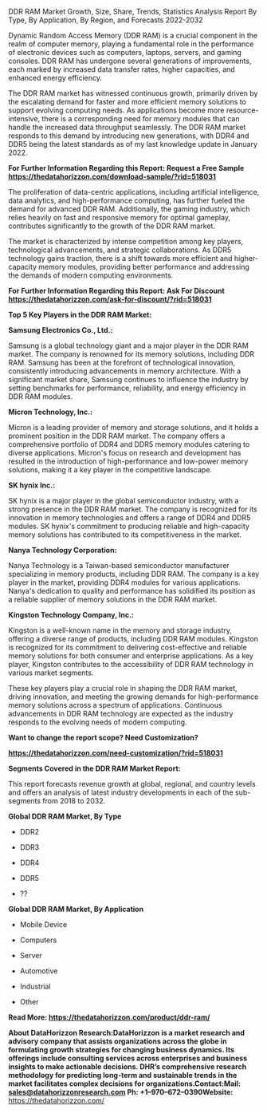 DDR RAM Market Growth, Size, Share, Trends, Statistics Analysis Report
By Type, By Application, By Region, and Forecasts 2022-2032

Dynamic Random Access Memory (DDR RAM) is a crucial component in the
realm of computer memory, playing a fundamental role in the performance
of electronic devices such as computers, laptops, servers, and gaming
consoles. DDR RAM has undergone several generations of improvements,
each marked by increased data transfer rates, higher capacities, and
enhanced energy efficiency.

The DDR RAM market has witnessed continuous growth, primarily driven by
the escalating demand for faster and more efficient memory solutions to
support evolving computing needs. As applications become more
resource-intensive, there is a corresponding need for memory modules
that can handle the increased data throughput seamlessly. The DDR RAM
market responds to this demand by introducing new generations, with DDR4
and DDR5 being the latest standards as of my last knowledge update in
January 2022.

**For Further Information Regarding this Report: Request a Free Sample
<https://thedatahorizzon.com/download-sample/?rid=518031>**

The proliferation of data-centric applications, including artificial
intelligence, data analytics, and high-performance computing, has
further fueled the demand for advanced DDR RAM. Additionally, the gaming
industry, which relies heavily on fast and responsive memory for optimal
gameplay, contributes significantly to the growth of the DDR RAM market.

The market is characterized by intense competition among key players,
technological advancements, and strategic collaborations. As DDR5
technology gains traction, there is a shift towards more efficient and
higher-capacity memory modules, providing better performance and
addressing the demands of modern computing environments.

**For Further Information Regarding this Report: Ask For Discount
<https://thedatahorizzon.com/ask-for-discount/?rid=518031>**

**Top 5 Key Players in the DDR RAM Market:**

**Samsung Electronics Co., Ltd.:**

Samsung is a global technology giant and a major player in the DDR RAM
market. The company is renowned for its memory solutions, including DDR
RAM. Samsung has been at the forefront of technological innovation,
consistently introducing advancements in memory architecture. With a
significant market share, Samsung continues to influence the industry by
setting benchmarks for performance, reliability, and energy efficiency
in DDR RAM modules.

**Micron Technology, Inc.:**

Micron is a leading provider of memory and storage solutions, and it
holds a prominent position in the DDR RAM market. The company offers a
comprehensive portfolio of DDR4 and DDR5 memory modules catering to
diverse applications. Micron's focus on research and development has
resulted in the introduction of high-performance and low-power memory
solutions, making it a key player in the competitive landscape.

**SK hynix Inc.:**

SK hynix is a major player in the global semiconductor industry, with a
strong presence in the DDR RAM market. The company is recognized for its
innovation in memory technologies and offers a range of DDR4 and DDR5
modules. SK hynix's commitment to producing reliable and high-capacity
memory solutions has contributed to its competitiveness in the market.

**Nanya Technology Corporation:**

Nanya Technology is a Taiwan-based semiconductor manufacturer
specializing in memory products, including DDR RAM. The company is a key
player in the market, providing DDR4 modules for various applications.
Nanya's dedication to quality and performance has solidified its
position as a reliable supplier of memory solutions in the DDR RAM
market.

**Kingston Technology Company, Inc.:**

Kingston is a well-known name in the memory and storage industry,
offering a diverse range of products, including DDR RAM modules.
Kingston is recognized for its commitment to delivering cost-effective
and reliable memory solutions for both consumer and enterprise
applications. As a key player, Kingston contributes to the accessibility
of DDR RAM technology in various market segments.

These key players play a crucial role in shaping the DDR RAM market,
driving innovation, and meeting the growing demands for high-performance
memory solutions across a spectrum of applications. Continuous
advancements in DDR RAM technology are expected as the industry responds
to the evolving needs of modern computing.

**Want to change the report scope? Need Customization?**

**<https://thedatahorizzon.com/need-customization/?rid=518031>**

**Segments Covered in the DDR RAM Market Report:**

This report forecasts revenue growth at global, regional, and country
levels and offers an analysis of latest industry developments in each of
the sub-segments from 2018 to 2032.

**Global DDR RAM Market, By Type**

-   DDR2

-   DDR3

-   DDR4

-   DDR5

-   ??

**Global DDR RAM Market, By Application**

-   Mobile Device

-   Computers

-   Server

-   Automotive

-   Industrial

-   Other

**Read More: <https://thedatahorizzon.com/product/ddr-ram/>**

**About DataHorizzon Research:**DataHorizzon is a market research and
advisory company that assists organizations across the globe in
formulating growth strategies for changing business dynamics. Its
offerings include consulting services across enterprises and business
insights to make actionable decisions. DHR’s comprehensive research
methodology for predicting long-term and sustainable trends in the
market facilitates complex decisions for organizations.**Contact:Mail:**
<sales@datahorizzonresearch.com> **Ph:** +1–970–672–0390**Website:**
<https://thedatahorizzon.com/>
